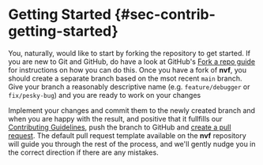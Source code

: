 # Getting Started {#sec-contrib-getting-started}

You, naturally, would like to start by forking the repository to get started. If
you are new to Git and GitHub, do have a look at GitHub's
[Fork a repo guide](https://help.github.com/articles/fork-a-repo/) for
instructions on how you can do this. Once you have a fork of **nvf**, you should
create a separate branch based on the msot recent `main` branch. Give your
branch a reasonably descriptive name (e.g. `feature/debugger` or
`fix/pesky-bug`) and you are ready to work on your changes

Implement your changes and commit them to the newly created branch and when you
are happy with the result, and positive that it fullfills our
[Contributing Guidelines](#sec-guidelines), push the branch to GitHub and
[create a pull request](https://help.github.com/articles/creating-a-pull-request).
The default pull request template available on the **nvf** repository will guide
you through the rest of the process, and we'll gently nudge you in the correct
direction if there are any mistakes.
